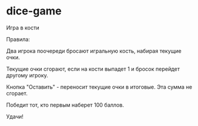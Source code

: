 # dice-game

Игра в кости

Правила:

Два игрока поочереди бросают игральную кость, набирая текущие очки.

Текущие очки сгорают, если на кости выпадет 1 и бросок перейдет другому игроку.

Кнопка "Оставить" - переносит текущие очки в итоговые. Эта сумма не сгорает.

Победит тот, кто первым наберет 100 баллов.

Удачи!
